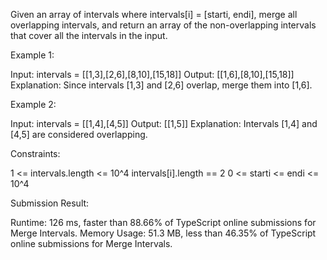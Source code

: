 Given an array of intervals where intervals[i] = [starti, endi], merge all overlapping intervals, and return an array of the non-overlapping intervals that cover all the intervals in the input.

Example 1:

Input: intervals = [[1,3],[2,6],[8,10],[15,18]]
Output: [[1,6],[8,10],[15,18]]
Explanation: Since intervals [1,3] and [2,6] overlap, merge them into [1,6].

Example 2:

Input: intervals = [[1,4],[4,5]]
Output: [[1,5]]
Explanation: Intervals [1,4] and [4,5] are considered overlapping.

Constraints:

1 <= intervals.length <= 10^4
intervals[i].length == 2
0 <= starti <= endi <= 10^4


Submission Result:

Runtime: 126 ms, faster than 88.66% of TypeScript online submissions for Merge Intervals.
Memory Usage: 51.3 MB, less than 46.35% of TypeScript online submissions for Merge Intervals.